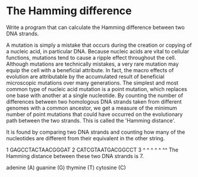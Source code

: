 # The Hamming difference

Write a program that can calculate the Hamming difference between two DNA strands.

A mutation is simply a mistake that occurs during the creation or copying of a nucleic acid, in particular DNA. Because nucleic acids are vital to cellular functions, mutations tend to cause a ripple effect throughout the cell. Although mutations are technically mistakes, a very rare mutation may equip the cell with a beneficial attribute. In fact, the macro effects of evolution are attributable by the accumulated result of beneficial microscopic mutations over many generations. The simplest and most common type of nucleic acid mutation is a point mutation, which replaces one base with another at a single nucleotide. By counting the number of differences between two homologous DNA strands taken from different genomes with a common ancestor, we get a measure of the minimum number of point mutations that could have occurred on the evolutionary path between the two strands. This is called the 'Hamming distance'.

It is found by comparing two DNA strands and counting how many of the nucleotides are different from their equivalent in the other string.

1 GAGCCTACTAACGGGAT
2 CATCGTAATGACGGCCT
3 ^ ^ ^  ^ ^    ^^
The Hamming distance between these two DNA strands is 7.

adenine (A) guanine (G) thymine (T) cytosine (C)
